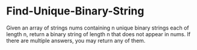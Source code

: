 # Find-Unique-Binary-String
Given an array of strings nums containing n unique binary strings each of length n, return a binary string of length n that does not appear in nums. If there are multiple answers, you may return any of them.

